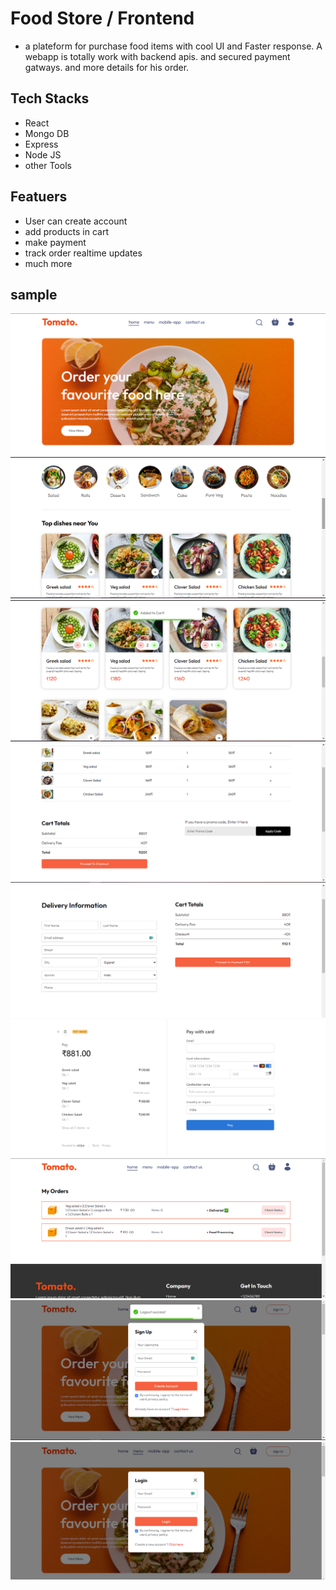 # Food Store / Frontend
- a plateform for purchase food items with cool UI and Faster response. A webapp is totally work with backend apis. and secured payment gatways. and more details for his order.
## Tech Stacks
- React 
- Mongo DB
- Express
- Node JS
- other Tools

## Featuers
- User can create account
- add products in cart
- make payment
- track order realtime updates
- much more

## sample

![img](https://github.com/ayushsolanki29/mern-food-store-frontend/blob/main/screenshot/1.png)
![img](https://github.com/ayushsolanki29/mern-food-store-frontend/blob/main/screenshot/2.png)
![img](https://github.com/ayushsolanki29/mern-food-store-frontend/blob/main/screenshot/3.png)
![img](https://github.com/ayushsolanki29/mern-food-store-frontend/blob/main/screenshot/4.png)
![img](https://github.com/ayushsolanki29/mern-food-store-frontend/blob/main/screenshot/5.png)
![img](https://github.com/ayushsolanki29/mern-food-store-frontend/blob/main/screenshot/6.png)
![img](https://github.com/ayushsolanki29/mern-food-store-frontend/blob/main/screenshot/7.png)
![img](https://github.com/ayushsolanki29/mern-food-store-frontend/blob/main/screenshot/8.png)
![img](https://github.com/ayushsolanki29/mern-food-store-frontend/blob/main/screenshot/9.png)